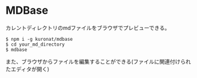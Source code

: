 MDBase
====

カレントディレクトリのmdファイルをブラウザでプレビューできる。

```
$ npm i -g kuronat/mdbase
$ cd your_md_directory
$ mdbase
```

また、ブラウザからファイルを編集することができる(ファイルに関連付けられたエディタが開く)



